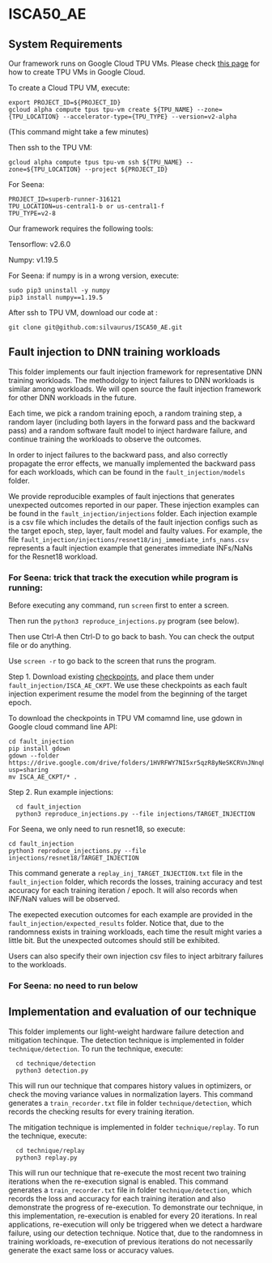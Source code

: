 # ISCA50_AE

## System Requirements

Our framework runs on Google Cloud TPU VMs.
Please check [this page](https://cloud.google.com/tpu/docs/users-guide-tpu-vm) for how to create TPU VMs in Google Cloud.

To create a Cloud TPU VM, execute:

```
export PROJECT_ID=${PROJECT_ID}
gcloud alpha compute tpus tpu-vm create ${TPU_NAME} --zone={TPU_LOCATION} --accelerator-type={TPU_TYPE} --version=v2-alpha
```
(This command might take a few minutes)

Then ssh to the TPU VM:

```
gcloud alpha compute tpus tpu-vm ssh ${TPU_NAME} --zone=${TPU_LOCATION} --project ${PROJECT_ID}
```
For Seena:
```
PROJECT_ID=superb-runner-316121
TPU_LOCATION=us-central1-b or us-central1-f
TPU_TYPE=v2-8
```


Our framework requires the following tools:

Tensorflow: v2.6.0

Numpy: v1.19.5

For Seena: if numpy is in a wrong version, execute:
```
sudo pip3 uninstall -y numpy
pip3 install numpy==1.19.5
```

After ssh to TPU VM, download our code at :
```
git clone git@github.com:silvaurus/ISCA50_AE.git
```

## Fault injection to DNN training workloads

This folder implements our fault injection framework for representative DNN training workloads. The methodolgy to inject failures to DNN workloads is similar among workloads. We will open source the fault injection framework for other DNN workloads in the future.

Each time, we pick a random training epoch, a random training step, a random layer (including both layers in the forward pass and the backward pass) and a random software fault model to inject hardware failure, and continue training the workloads to observe the outcomes.

In order to inject failures to the backward pass, and also correctly propagate the error effects, we manually implemented the backward pass for each workloads, which can be found in the `fault_injection/models` folder.

We provide reproducible examples of fault injections that generates unexpected outcomes reported in our paper. These injection examples can be found in the `fault_injection/injections` folder. Each injection example is a csv file which includes the details of the fault injection configs such as the target epoch, step, layer, fault model and faulty values. For example, the file `fault_injection/injections/resnet18/inj_immediate_infs_nans.csv` represents a fault injection example that generates immediate INFs/NaNs for the Resnet18 workload.

### For Seena: trick that track the execution while program is running:
Before executing any command, run `screen` first to enter a screen.

Then run the `python3 reproduce_injections.py` program (see below).

Then use Ctrl-A then Ctrl-D to go back to bash. You can check the output file or do anything.

Use `screen -r` to go back to the screen that runs the program.


Step 1. Download existing [checkpoints](https://drive.google.com/drive/folders/1HVRFWY7NI5xr5qzR8yNeSKCRVnJNnqFf?usp=sharing), and place them under `fault_injection/ISCA_AE_CKPT`. We use these checkpoints as each fault injection experiment resume the model from the beginning of the target epoch.

To download the checkpoints in TPU VM comamnd line, use gdown in Google cloud command line API:

```
cd fault_injection
pip install gdown
gdown --folder https://drive.google.com/drive/folders/1HVRFWY7NI5xr5qzR8yNeSKCRVnJNnqFf?usp=sharing
mv ISCA_AE_CKPT/* .
```

Step 2. Run example injections:

```
  cd fault_injection
  python3 reproduce_injections.py --file injections/TARGET_INJECTION
```

For Seena, we only need to run resnet18, so execute:
```
cd fault_injection
python3 reproduce_injections.py --file injections/resnet18/TARGET_INJECTION
```

This command generate a `replay_inj_TARGET_INJECTION.txt` file in the `fault_injection` folder, which records the losses, training accuracy and test accuracy for each training iteration / epoch. It will also records when INF/NaN values will be observed.

The exepected execution outcomes for each example are provided in the `fault_injection/expected_results` folder. Notice that, due to the randomness exists in training workloads, each time the result might varies a little bit. But the unexpected outcomes should still be exhibited.

Users can also specify their own injection csv files to inject arbitrary failures to the workloads.


### For Seena: no need to run below
## Implementation and evaluation of our technique
This folder implements our light-weight hardware failure detection and mitigation techinque.
The detection technique is implemented in folder `technique/detection`.
To run the technique, execute:

```
  cd technique/detection
  python3 detection.py
```

This will run our technique that compares history values in optimizers, or check the moving variance values in normalization layers. This command generates a `train_recorder.txt` file in folder `technique/detection`, which records the checking results for every training iteration.

The mitigation technique is implemented in folder `technique/replay`.
To run the technique, execute:

```
  cd technique/replay
  python3 replay.py
```

This will run our technique that re-execute the most recent two training iterations when the re-execution signal is enabled. This command generates a `train_recorder.txt` file in folder `technique/detection`, which records the loss and accuracy for each training iteration and also demonstrate the progress of re-execution. To demonstrate our technique, in this implementation, re-execution is enabled for every 20 iterations. In real applications, re-execution will only be triggered when we detect a hardware failure, using our detection technique. Notice that, due to the randomness in training workloads, re-execution of previous iterations do not necessarily generate the exact same loss or accuracy values.


